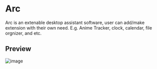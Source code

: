 # Arc
Arc is an extenable desktop assistant software, user can add/make extension with their own need. E.g. Anime Tracker, clock, calendar, file orgnizer, and etc.
## Preview
![image](https://user-images.githubusercontent.com/56321690/235320264-a17ee540-d00d-40f7-8cc6-3d0920c8f296.png)

